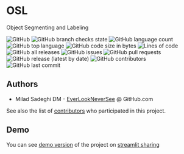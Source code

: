 # OSL
Object Segmenting and Labeling


![GitHub](https://img.shields.io/github/license/EverLookNeverSee/osl)
![GitHub branch checks state](https://img.shields.io/github/checks-status/EverLookNeverSee/osl/main)
![GitHub language count](https://img.shields.io/github/languages/count/EverLookNeverSee/osl)
![GitHub top language](https://img.shields.io/github/languages/top/EverLookNeverSee/osl)
![GitHub code size in bytes](https://img.shields.io/github/languages/code-size/EverLookNeverSee/osl)
![Lines of code](https://img.shields.io/tokei/lines/github/EverLookNeverSee/osl)
![GitHub all releases](https://img.shields.io/github/downloads/EverLookNeverSee/osl/total)
![GitHub issues](https://img.shields.io/github/issues-raw/EverLookNeverSee/osl)
![GitHub pull requests](https://img.shields.io/github/issues-pr-raw/EverLookNeverSee/osl)
![GitHub release (latest by date)](https://img.shields.io/github/v/release/EverLookNeverSee/osl)
![GitHub contributors](https://img.shields.io/github/contributors/EverLookNeverSee/osl)
![GitHub last commit](https://img.shields.io/github/last-commit/EverLookNeverSee/osl)


## Authors
* Milad Sadeghi DM - [EverLookNeverSee](https://github.com/everlookneversee) @ GitHub.com

See also the list of [contributors](https://github.com/EverLookNeverSee/osl/graphs/contributors) who participated in this project.


## Demo
You can see [demo version](https://share.streamlit.io/everlookneversee/osl/main/osl/run.py) of the project on [streamlit sharing](share.streamlit.io)
